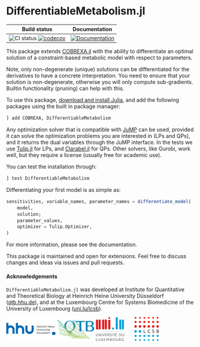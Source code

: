 # DifferentiableMetabolism.jl

| Build status | Documentation |
|:---:|:---:|
| ![CI status](https://github.com/stelmo/DifferentiableMetabolism.jl/workflows/CI/badge.svg) [![codecov](https://codecov.io/gh/stelmo/DifferentiableMetabolism.jl/branch/master/graph/badge.svg?token=A2ui7exGIH)](https://codecov.io/gh/stelmo/DifferentiableMetabolism.jl) | [![Documentation](https://img.shields.io/badge/documentation-8e44ad)](https://stelmo.github.io/DifferentiableMetabolism.jl/dev) |

This package extends [COBREXA.jl](https://github.com/LCSB-BioCore/COBREXA.jl)
with the ability to differentiate an optimal solution of a constraint-based
metabolic model with respect to parameters.

Note, only non-degenerate (unique) solutions can be differentiated for the
derivatives to have a concrete interpretation. You need to ensure that your
solution is non-degenerate, otherwise you will only compute sub-gradients.
Builtin functionality (pruning) can help with this.

To use this package, [download and install Julia](https://julialang.org/downloads/), and add
the following packages using the built in package manager:
```julia
] add COBREXA, DifferentiableMetabolism
```
Any optimization solver that is compatible with [JuMP](https://jump.dev/)
can be used, provided it can solve the optimization problems you are interested
in (LPs and QPs), and it returns the dual variables through the JuMP interface.
In the tests we use [Tulip.jl](https://github.com/ds4dm/Tulip.jl) for LPs, and
[Clarabel.jl](https://github.com/oxfordcontrol/Clarabel.jl) for QPs. Other
solvers, like Gurobi, work well, but they require a license (usually free for
academic use).

You can test the installation through:
```julia
] test DifferentiableMetabolism
```
Differentiating your first model is as simple as:
```julia
sensitivities, variable_names, parameter_names = differentiate_model(
    model,
    solution;
    parameter_values,
    optimizer = Tulip.Optimizer,
)
```
For more information, please see the documentation.

This package is maintained and open for extensions. Feel free to discuss changes
and ideas via issues and pull requests.

#### Acknowledgements

`DifferentiableMetabolism.jl` was developed at Institute for Quantitative and
Theoretical Biology at Heinrich Heine University Düsseldorf
([qtb.hhu.de](https://www.qtb.hhu.de/en/)), and at the Luxembourg Centre for
Systems Biomedicine of the University of Luxembourg
([uni.lu/lcsb](https://www.uni.lu/lcsb)).

<img src="docs/src/assets/hhu.svg" alt="HHU logo" height="64px" style="height:64px; width:auto">   <img src="docs/src/assets/qtb.svg" alt="QTB logo" height="64px" style="height:64px; width:auto">   <img src="docs/src/assets/unilu.svg" alt="Uni.lu logo" height="64px">   <img src="docs/src/assets/lcsb.svg" alt="LCSB logo" height="64px">

